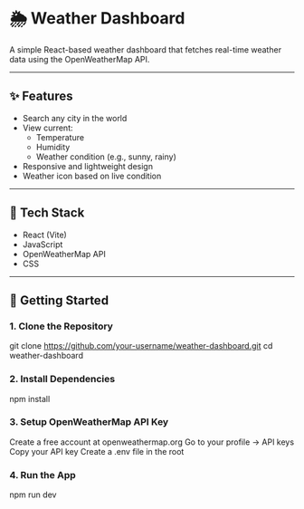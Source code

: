# 🌦️ Weather Dashboard

A simple React-based weather dashboard that fetches real-time weather data using the OpenWeatherMap API.

---

## ✨ Features

- Search any city in the world
- View current:
  - Temperature
  - Humidity
  - Weather condition (e.g., sunny, rainy)
- Responsive and lightweight design
- Weather icon based on live condition

---

## 🔧 Tech Stack

- React (Vite)
- JavaScript 
- OpenWeatherMap API
- CSS

---

## 🚀 Getting Started

### 1. Clone the Repository

git clone https://github.com/your-username/weather-dashboard.git
cd weather-dashboard

### 2. Install Dependencies
npm install

### 3. Setup OpenWeatherMap API Key
Create a free account at openweathermap.org
Go to your profile → API keys
Copy your API key
Create a .env file in the root

### 4. Run the App
npm run dev
